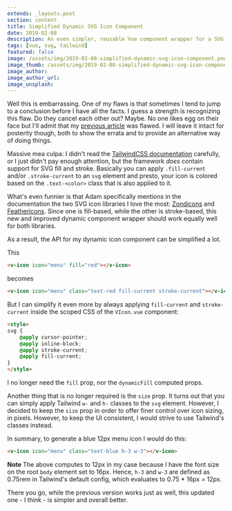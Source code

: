 ```yaml
---
extends: _layouts.post
section: content
title: Simplified Dynamic SVG Icon Component
date: 2019-02-08
description: An even simpler, reusable Vue component wrapper for a SVG icon library.
tags: [vue, svg, tailwind]
featured: false
image: /assets/img/2019-02-08-simplified-dynamic-svg-icon-component.png
image_thumb: /assets/img/2019-02-08-simplified-dynamic-svg-icon-component.png
image_author:
image_author_url:
image_unsplash:
---
```


Well this is embarrassing. One of my flaws is that sometimes I tend to jump to a conclusion before I have all the facts. I guess a strength is recognizing this flaw. Do they cancel each other out? Maybe. No one likes egg on their face but I'll admit that my [previous article](/blog/supercharged-dynamic-vue-svg-icon-component) was flawed. I will leave it intact for posterity though, both to show the errata and to provide an alternative way of doing things.

Massive mea culpa: I didn't read the [TailwindCSS documentation](https://tailwindcss.com/docs/svg) carefully, or I just didn't pay enough attention, but the framework _does_ contain support for SVG fill and stroke. Basically you can apply `.fill-current` and/or `.stroke-current` to an `svg` element and presto, your icon is colored based on the `.text-<color>` class that is also applied to it.

What's even funnier is that Adam specifically mentions in the documentation the two SVG icon libraries I love the most: [Zondicons](http://www.zondicons.com/) and [Feathericons](https://feathericons.com/). Since one is fill-based, while the other is stroke-based, this new and improved dynamic component wrapper should work equally well for both libraries.

As a result, the API for my dynamic icon component can be simplified a lot.

This

```html
<v-icon icon="menu" fill="red"></v-icon>
```

becomes

```html
<v-icon icon="menu" class="text-red fill-current stroke-current"></v-icon>
```

But I can simplify it even more by always applying `fill-current` and `stroke-current` inside the scoped CSS of the `VIcon.vue` component:

```html
<style>
svg {
    @apply cursor-pointer;
    @apply inline-block;
    @apply stroke-current;
    @apply fill-current;
}
</style>
```

I no longer need the `fill` prop, nor the `dynamicFill` computed props.

Another thing that is no longer required is the `size` prop. It turns out that you can simply apply Tailwind `w-` and `h-` classes to the `svg` element. However, I decided to keep the `size` prop in order to offer finer control over icon sizing, in pixels. However, to keep the UI consistent, I would strive to use Tailwind's classes instead.

In summary, to generate a blue 12px menu icon I would do this:

```html
<v-icon icon="menu" class="text-blue h-3 w-3"></v-icon>
```

**Note** The above computes to 12px in my case because I have the font size on the root `body` element set to 16px. Hence, `h-3` and `w-3` are defined as 0.75rem in Tailwind's default config, which evaluates to 0.75 * 16px = 12px.

There you go, while the previous version works just as well, this updated one - I think - is simpler and overall better.
